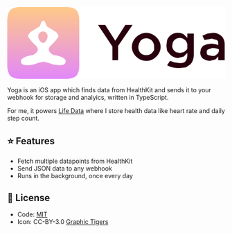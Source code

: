![Yoga](/assets/wordmark.svg)

Yoga is an iOS app which finds data from HealthKit and sends it to your webhook for storage and analyics, written in TypeScript.

For me, it powers [Life Data](https://github.com/AnandChowdhary/life-data) where I store health data like heart rate and daily step count.

## ⭐ Features

- Fetch multiple datapoints from HealthKit
- Send JSON data to any webhook
- Runs in the background, once every day

## 📄 License

- Code: [MIT](https://github.com/AnandChowdhary/yoga/blob/master/LICENSE)
- Icon: CC-BY-3.0 [Graphic Tigers](https://thenounproject.com/Graphic_Tigers)
